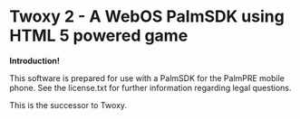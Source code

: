 # **Twoxy 2 - A WebOS PalmSDK using HTML 5 powered game**

**Introduction!**

This software is prepared for use with a PalmSDK for the PalmPRE mobile phone.
See the license.txt for further information regarding legal questions.

This is the successor to Twoxy.